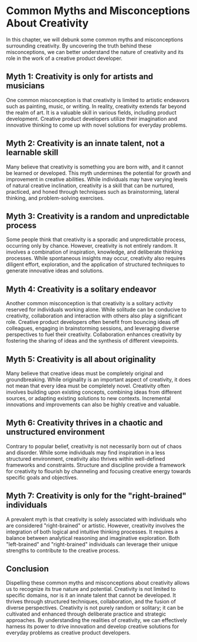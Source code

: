 # Common Myths and Misconceptions About Creativity

In this chapter, we will debunk some common myths and misconceptions surrounding creativity. By uncovering the truth behind these misconceptions, we can better understand the nature of creativity and its role in the work of a creative product developer.

## Myth 1: Creativity is only for artists and musicians

One common misconception is that creativity is limited to artistic endeavors such as painting, music, or writing. In reality, creativity extends far beyond the realm of art. It is a valuable skill in various fields, including product development. Creative product developers utilize their imagination and innovative thinking to come up with novel solutions for everyday problems.

## Myth 2: Creativity is an innate talent, not a learnable skill

Many believe that creativity is something you are born with, and it cannot be learned or developed. This myth undermines the potential for growth and improvement in creative abilities. While individuals may have varying levels of natural creative inclination, creativity is a skill that can be nurtured, practiced, and honed through techniques such as brainstorming, lateral thinking, and problem-solving exercises.

## Myth 3: Creativity is a random and unpredictable process

Some people think that creativity is a sporadic and unpredictable process, occurring only by chance. However, creativity is not entirely random. It involves a combination of inspiration, knowledge, and deliberate thinking processes. While spontaneous insights may occur, creativity also requires diligent effort, exploration, and the application of structured techniques to generate innovative ideas and solutions.

## Myth 4: Creativity is a solitary endeavor

Another common misconception is that creativity is a solitary activity reserved for individuals working alone. While solitude can be conducive to creativity, collaboration and interaction with others also play a significant role. Creative product developers often benefit from bouncing ideas off colleagues, engaging in brainstorming sessions, and leveraging diverse perspectives to fuel their creativity. Collaboration enhances creativity by fostering the sharing of ideas and the synthesis of different viewpoints.

## Myth 5: Creativity is all about originality

Many believe that creative ideas must be completely original and groundbreaking. While originality is an important aspect of creativity, it does not mean that every idea must be completely novel. Creativity often involves building upon existing concepts, combining ideas from different sources, or adapting existing solutions to new contexts. Incremental innovations and improvements can also be highly creative and valuable.

## Myth 6: Creativity thrives in a chaotic and unstructured environment

Contrary to popular belief, creativity is not necessarily born out of chaos and disorder. While some individuals may find inspiration in a less structured environment, creativity also thrives within well-defined frameworks and constraints. Structure and discipline provide a framework for creativity to flourish by channeling and focusing creative energy towards specific goals and objectives.

## Myth 7: Creativity is only for the "right-brained" individuals

A prevalent myth is that creativity is solely associated with individuals who are considered "right-brained" or artistic. However, creativity involves the integration of both logical and intuitive thinking processes. It requires a balance between analytical reasoning and imaginative exploration. Both "left-brained" and "right-brained" individuals can leverage their unique strengths to contribute to the creative process.

## Conclusion

Dispelling these common myths and misconceptions about creativity allows us to recognize its true nature and potential. Creativity is not limited to specific domains, nor is it an innate talent that cannot be developed. It thrives through structured techniques, collaboration, and the fusion of diverse perspectives. Creativity is not purely random or solitary; it can be cultivated and enhanced through deliberate practice and strategic approaches. By understanding the realities of creativity, we can effectively harness its power to drive innovation and develop creative solutions for everyday problems as creative product developers.
